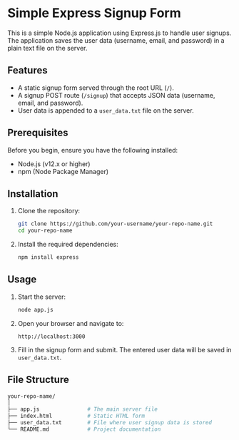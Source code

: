 # Simple Express Signup Form

This is a simple Node.js application using Express.js to handle user signups. The application saves the user data (username, email, and password) in a plain text file on the server.

## Features

- A static signup form served through the root URL (`/`).
- A signup POST route (`/signup`) that accepts JSON data (username, email, and password).
- User data is appended to a `user_data.txt` file on the server.

## Prerequisites

Before you begin, ensure you have the following installed:

- Node.js (v12.x or higher)
- npm (Node Package Manager)

## Installation

1. Clone the repository:
    ```bash
    git clone https://github.com/your-username/your-repo-name.git
    cd your-repo-name
    ```

2. Install the required dependencies:
    ```bash
    npm install express
    ```

## Usage

1. Start the server:
    ```bash
    node app.js
    ```

2. Open your browser and navigate to:
    ```
    http://localhost:3000
    ```

3. Fill in the signup form and submit. The entered user data will be saved in `user_data.txt`.

## File Structure

```bash
your-repo-name/
│
├── app.js               # The main server file
├── index.html           # Static HTML form
├── user_data.txt        # File where user signup data is stored
└── README.md            # Project documentation
